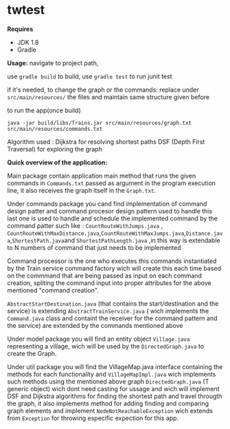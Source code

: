 # twtest

**Requires**

- JDK 1.8
- Gradle

**Usage:**
navigate to  project path,

use ```gradle build``` to build,
use ```gradle test``` to run junit test

if it's needed, to change the graph or the commands:
 replace under ```src/main/resources/``` the files and maintain same structure given before


to run the app(once build)

```java -jar build/libs/Trains.jar src/main/resources/graph.txt src/main/resources/commands.txt```

Algorithm used :
Dijkstra for resolving shortest paths
DSF (Depth First Traversal) for exploring the graph

**Quick overview of the application:**

Main package contain application main method that runs the given commands in ```Commands.txt``` passed as argument in the program execution line, it also receives the graph itself in the ```Graph.txt```.

Under commands package you cand find implementation of command design patter and command procesor design pattern used to handle this last one is used to handle and schedule the implemented command by the command patter such like : ```CountRouteWithJumps.java``` , ```CountRouteWithMaxDistance.java```,```CountRouteWithMaxJumps.java```,```Distance.java```,```ShortestPath.java```and ```ShortestPathLength.java``` ,in this way is extendable to N numbers of command that just needs to be implemented 

Command processor is the one who executes this commands instantiated by the Train service command factory wich will create this each time based on the commmand that are being passed as input on each command creation, spliting the command input into proper attributes for the above mentioned "command creation".

```AbstractStartDestination.java``` (that contains the start/destination and the service) is extending ```AbstractTrainService.java``` ( wich implements the ```Command.java``` class and containt the receiver for the command pattern and the service) are extended by the commands mentioned above

Under model package you will find an entity object ```Village.java``` representing a village, wich will be used by the ```DirectedGraph.java``` to create the Graph.

Under util package you will find the VillageMap.java interface containing the methods for each functionality  and ```VillageMapImpl.java``` wich implements such methods using the mentioned above graph ```DirectedGraph.java``` (T generic object) wich dont need casting for ussage and wich will implement DSF and Dijkstra algorithms for finding the shortest path and travel througth the graph, it also implements method for adding finding and comparing graph elements and implement ```NodeNotReachableException``` wich extends from ```Exception``` for throwing especific expection for this app.

